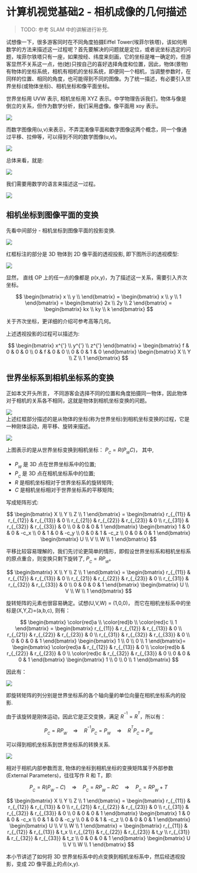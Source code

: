 # 计算机视觉基础2 - 相机成像的几何描述   

> TODO: 参考 SLAM 中的讲解进行补充.   

试想像一下，很多游客同时在不同角度拍摄Eiffel Tower(埃菲尔铁塔)，该如何用数学的方法来描述这一过程呢？首先要解决的问题就是定位，或者说坐标选定的问题，埃菲尔铁塔只有一座，如果按经、纬度来刻画，它的坐标是唯一确定的，但游客显然不关系这一点，他(她)只按自己的喜好选择角度和位置，因此，物体(景物)有物体的坐标系统，相机有相机的坐标系统，即便同一个相机，当调整参数时，在同样的位置、相同的角度，也可能得到不同的图像。为了统一描述，有必要引入世界坐标(或物体坐标)、相机坐标和像平面坐标。   

世界坐标用 UVW 表示, 相机坐标用 XYZ 表示。中学物理告诉我们，物体与像是倒立的关系，但作为数学分析，我们采用虚像。像平面用 xoy 表示。   

![](../../snapshots/cvb_camera_coord.png)   

而数字图像用(u,v)来表示，不弄混淆像平面和数字图像这两个概念，同一个像通过平移、拉伸等，可以得到不同的数学图像(u,v)。   

![](../../snapshots/cvb_camera_coord_uv.png)   

总体来看，就是:   

![](../../snapshots/cvb_camera_coord_trans.png)   

我们需要用数学的语言来描述这一过程。  

![](../../snapshots/cvb_camera_coord_trans_model.png)   

## 相机坐标到图像平面的变换

先看中间部分 - 相机坐标到图像平面的投影变换.   

![](../../snapshots/cvb_camera_coord_trans_model_XYZ2xy.png)   

红框标注的部分是 3D 物体到 2D 像平面的透视投影, 即下图所示的透视模型:    

![](../../snapshots/cvb_toushi_project.png)   

显然， 直线 OP 上的任一点的像都是 p(x,y)，为了描述这一关系，需要引入齐次坐标。  

$$
\begin{bmatrix} x \\ y \\  \end{bmatrix}  = \begin{bmatrix} x \\ y \\ 1 \end{bmatrix} = \begin{bmatrix} 2x \\ 2y \\ 2 \end{bmatrix} = \begin{bmatrix} kx \\ ky \\ k \end{bmatrix} 
$$

关于齐次坐标，更详细的介绍可参考高等几何。   

上述透视投影的过程可以描述为:   

$$
\begin{bmatrix} x^{'} \\ y^{'} \\ z^{'} \end{bmatrix}  = 
\begin{bmatrix} f & 0 & 0 & 0  \\ 0 & f & 0 & 0 \\ 0 & 0 & 1 & 0 \end{bmatrix}
\begin{bmatrix} X \\ Y \\ Z \\ 1 \end{bmatrix}
$$

## 世界坐标系到相机坐标系的变换

正如本文开头所言， 不同游客会选择不同的位置和角度拍摄同一物体，因此物体对于相机的关系各不相同，这就是物体到相机坐标变换的问题。  

![](../../snapshots/cvb_camera_coord_trans_model_UVW2XYZ.png)   
上述红框部分描述的是从物体的坐标(称为世界坐标)到相机坐标变换的过程，它是一种刚体运动，用平移、旋转来描述。  

![](../../snapshots/cvb_camera_coord_trans_UVW2XYZ.png)   

上图表示的是从世界坐标变换到相机坐标： $P_{_C} = R(P_{_W}C)$， 其中,     

- $P_{_W}$ 是 3D 点在世界坐标系中的位置;   
- $P_{_C}$ 是 3D 点在相机坐标系中的位置;   
- $R$ 是相机坐标相对于世界坐标系的旋转矩阵;   
- $C$ 是相机坐标相对于世界坐标系的平移矩阵;   

写成矩阵形式:   

$$
\begin{bmatrix} X \\ Y \\ Z \\ 1 \end{bmatrix} = 
\begin{bmatrix} r_{_{11}} & r_{_{12}} & r_{_{13}} & 0  \\ r_{_{21}} & r_{_{22}} & r_{_{23}} & 0  \\ r_{_{31}} & r_{_{32}} & r_{_{33}} & 0 \\  0 & 0 & 0 & 1 \end{bmatrix}
\begin{bmatrix} 1 & 0 & 0 & -c_x  \\ 0 & 1 & 0 & -c_y \\ 0 & 0 & 1 & -c_z \\  0 & 0 & 0 & 1  \end{bmatrix}
\begin{bmatrix} U \\ V \\ W \\ 1 \end{bmatrix}
$$

平移比较容易理解的，我们先讨论更简单的情形，即假设世界坐标系和相机坐标系的原点重合，则变换只剩下旋转了, $P_{_C} = RP_{_W}$。  

$$
\begin{bmatrix} X \\ Y \\ Z \\ 1 \end{bmatrix} = 
\begin{bmatrix} r_{_{11}} & r_{_{12}} & r_{_{13}} & 0  \\ r_{_{21}} & r_{_{22}} & r_{_{23}} & 0  \\ r_{_{31}} & r_{_{32}} & r_{_{33}} & 0 \\  0 & 0 & 0 & 1 \end{bmatrix}
\begin{bmatrix} U \\ V \\ W \\ 1 \end{bmatrix}
$$

旋转矩阵的元素也很容易确定。试想(U,V,W) = (1,0,0)， 而它在相机坐标系中的坐标是(X,Y,Z)=(a,b,c), 则有：  

$$
\begin{bmatrix} \color{red}a \\ \color{red}b \\ \color{red}c \\ 1 \end{bmatrix} = 
\begin{bmatrix} r_{_{11}} & r_{_{12}} & r_{_{13}} & 0  \\ r_{_{21}} & r_{_{22}} & r_{_{23}} & 0  \\ r_{_{31}} & r_{_{32}} & r_{_{33}} & 0 \\  0 & 0 & 0 & 1 \end{bmatrix}
\begin{bmatrix} 1 \\ 0 \\ 0 \\ 1 \end{bmatrix}= 
\begin{bmatrix} \color{red}a & r_{_{12}} & r_{_{13}} & 0  \\ \color{red}b & r_{_{22}} & r_{_{23}} & 0  \\ \color{red}c & r_{_{32}} & r_{_{33}} & 0 \\  0 & 0 & 0 & 1 \end{bmatrix}
\begin{bmatrix} 1 \\ 0 \\ 0 \\ 1 \end{bmatrix}
$$

因此有：

![](../../snapshots/cvb_camera_coord_trans_R.png)   

即旋转矩阵的列分别是世界坐标系的各个轴向量的单位向量在相机坐标系内的投影.   

由于该旋转是刚体运动，因此它是正交变换，满足 $R^{^{-1}}=R^{^T}$，所以有：    

$$
P_{_C} = RP_{_W} \quad\Rightarrow\quad R^{^{-1}}P_{_C} = P_{_W} \quad\Rightarrow\quad R^{^{T}}P_{_C} = P_{_W}
$$

可以得到相机坐标系到世界坐标系的转换关系.   

![](../../snapshots/cvb_camera_coord_trans_R_1.png)   

相对于相机内部参数而言, 物体的坐标到相机坐标的变换矩阵属于外部参数(External Parameters)，往往写作 R 和 T，即:  

$$
P_{_C} = R(P_{_W}-C) \quad\Rightarrow\quad P_{_C} = RP_{_W}-RC  \quad\Rightarrow\quad P_{_C} = RP_{_W}+T
$$

$$
\begin{bmatrix} X \\ Y \\ Z \\ 1 \end{bmatrix} = 
\begin{bmatrix} r_{_{11}} & r_{_{12}} & r_{_{13}} & 0  \\ r_{_{21}} & r_{_{22}} & r_{_{23}} & 0  \\ r_{_{31}} & r_{_{32}} & r_{_{33}} & 0 \\  0 & 0 & 0 & 1 \end{bmatrix}
\begin{bmatrix} 1 & 0 & 0 & -c_x  \\ 0 & 1 & 0 & -c_y \\ 0 & 0 & 1 & -c_z \\  0 & 0 & 0 & 1  \end{bmatrix}
\begin{bmatrix} U \\ V \\ W \\ 1 \end{bmatrix} = 
\begin{bmatrix} r_{_{11}} & r_{_{12}} & r_{_{13}} & t_x  \\ r_{_{21}} & r_{_{22}} & r_{_{23}} & t_y  \\ r_{_{31}} & r_{_{32}} & r_{_{33}} & t_z \\  0 & 0 & 0 & 1 \end{bmatrix}
\begin{bmatrix} U \\ V \\ W \\ 1 \end{bmatrix} 
$$

本小节讲述了如何将 3D 世界坐标系中的点变换到相机坐标系中，然后经透视投影，变成 2D 像平面上的点(x,y).   
